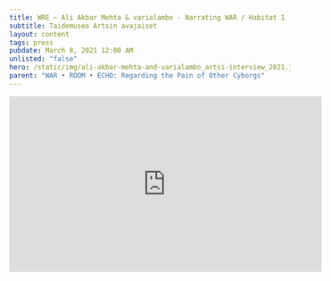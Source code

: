 ```yaml
---
title: WRE ~ Ali Akbar Mehta & varialambo - Narrating WAR / Habitat 1
subtitle: Taidemuseo Artsin avajaiset
layout: content
tags: press
pubdate: March 8, 2021 12:00 AM
unlisted: "false"
hero: /static/img/ali-akbar-mehta-and-varialambo_artsi-interview_2021.jpg
parent: "WAR • ROOM • ECHO: Regarding the Pain of Other Cyborgs"
---
```

<iframe width="560" height="315" src="https://www.youtube.com/embed/1xAa9QUOULY" frameborder="0" allow="accelerometer; autoplay; clipboard-write; encrypted-media; gyroscope; picture-in-picture" allowfullscreen></iframe>